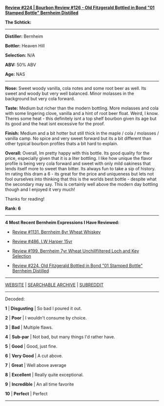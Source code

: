 
[**Review #224 | Bourbon Review #126 - Old Fitzgerald Bottled in Bond "01 Stamped Bottle" Bernheim Distilled**]( https://t8ke.review/review-224-old-fitzgerald-2001-bernheim/)

**The Schtick:** 

-----

**Distiller:** Bernheim

**Bottler:** Heaven Hill

**Selection:** N/A

**ABV:**  50% ABV

**Age:** NAS 

-----

**Nose:**  Sweet woody vanilla, cola notes and some root beer as well. Its sweet and woody but very well balanced. Minor molasses in the background but very cola forward.

**Taste:** Medium but richer than the modern bottling. More molasses and cola with some lingering clove, vanilla and a hint of root beer float. Weird, I know. Theres some heat - this definitely isnt a top shelf bourbon given its age but its good and the heat isnt excessive for the proof.

**Finish:** Medium and a bit hotter but still thick in the maple / cola / molasses / vanilla camp. No spice and very sweet forward but its a bit different than other typical bourbon profiles thats a bit hard to explain.

**Overall:** Overall, Im pretty happy with this bottle. Its good quality for the price, especially given that it is a liter bottling. I like how unique the flavor profile is being very cola forward and sweet with only mild oakiness that lends itself more to sweet than bitter. Its always fun to take a sip of history. Im rating this dram a 6 - its great for the price and uniqueness but lets not fool ourselves into thinking that this is the worlds best bottle - despite what the secondary may say. This is certainly well above the modern day bottling though and I enjoyed it very much!

Thanks for reading!

**Rank: 6**

----- 

**4 Most Recent Bernheim Expressions I Have Reviewed:** 

- [Review #1131. Bernheim 8yr Wheat Whiskey]( https://t8ke.review/review-1131-bernheim-7yr-wheat-whiskey/) 

- [Review #486. I.W Harper 15yr]( https://t8ke.review/review-486-iw-harper-15yr/) 

- [Review #199. Bernheim 7yr Wheat Unchillfiltered Loch and Key Selection]( https://t8ke.review/review-199-bernheim-7yr-loch-key-ncf/) 

- [Review #224. Old Fitzgerald Bottled in Bond "01 Stamped Bottle" Bernheim Distilled]( https://t8ke.review/review-224-old-fitzgerald-2001-bernheim/) 

-----

[WEBSITE](https://t8ke.review) | [SEARCHABLE ARCHIVE](https://t8ke.review/review-archive/) | [SUBREDDIT](https://reddit.com/r/t8kereviews)

-----

Decoded:

**1** | **Disgusting** | So bad I poured it out.

**2** | **Poor** | I wouldn't consume by choice.

**3** | **Bad** | Multiple flaws.

**4** | **Sub-par** | Not bad, but many things I'd rather have.

**5** | **Good** | Good, just fine.

**6** | **Very Good** | A cut above.

**7** | **Great** | Well above average

**8** | **Excellent** | Really quite exceptional.

**9** | **Incredible** | An all time favorite

**10** | **Perfect** | Perfect

----

